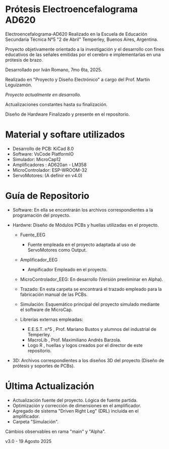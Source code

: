 # Prótesis Electroencefalograma AD620
Electroencefalograma-AD620 Realizado en la Escuela de Educación Secundaria Técnica N°5 "2 de Abril" Temperley, Buenos Aires, Argentina. 

Proyecto objetivamente orientado a la investigación y el desarrollo con fines educativos de las señales emitidas por el cerebro e implementarlas en una prótesis de brazo.

Desarrollado por Iván Romano, 7mo 6ta, 2025.

Realizado en "Proyecto y Diseño Electrónico" a cargo del Prof. Martín Leguizamón. 

*Proyecto actualmente en desarrollo.*

Actualizaciones constantes hasta su finalización.

Diseño de Hardware Finalizado y presente en el repositorio. 


# Material y softare utilizados
- Desarrollo de PCB: KiCad 8.0 
- Software: VsCode PlatformIO
- Simulador: MicroCap12
- Amplificadores : AD620an - LM358
- MicroControlador: ESP-WROOM-32
- ServoMotores: (A definir en v4.0)

# Guía de Repositorio
- Software: En ella se encontrarán los archivos correspondientes a la programación del proyecto.

- Hardwre: Diseño de Módulos PCBs y huellas utilizadas en el proyecto.

  - Fuente_EEG
    - Fuente empleada en el proyecto adaptada al uso de ServoMotores como Output.

  - Amplificador_EEG
    - Ampificador Empleado en el proyecto.

  - MicroControlador_EEG: En desarrollo (Versión preeliminar en Alpha).

  - Trazado: En esta carpeta se encontrará el trazado empleado para la fabricación manual de las PCBs.

  - Simulación: Esquemático principal del proyecto simulado mediante el software de MicroCap.
 
  - Librerías externas empleadas:
    - E.E.S.T. n°5 , Prof. Mariano Bustos y alumnos del industrial de Temperley.
    - MacroLib , Prof. Maximiliano Andrés Barzola.
    - Logo R , huellas y logos creados por el director de este repositorio.

- 3D: Archivos correspondientes a los diseños 3D del proyecto (Diseño de prótesis y soportes de PCBs).


# Última Actualización

- Actualización fuente del proyecto. Lógica de fuente partida.
- Optimización y corrección de dimensiones en el amplificador.
- Agregado de sistema "Driven Right Leg" (DRL) incluída en el amplificador.
- Carpeta "Simulación".

Cámbios observables en rama "main" y "Alpha".


v3.0 - 19 Agosto 2025

